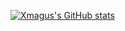 [![Xmagus's GitHub stats](https://github-readme-stats.vercel.app/api?username=x-magus)](https://github.com/anuraghazra/github-readme-stats)
